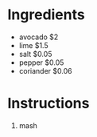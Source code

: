 # Ingredients
- avocado $2
- lime $1.5
- salt $0.05
- pepper $0.05
- coriander $0.06

# Instructions
1. mash
